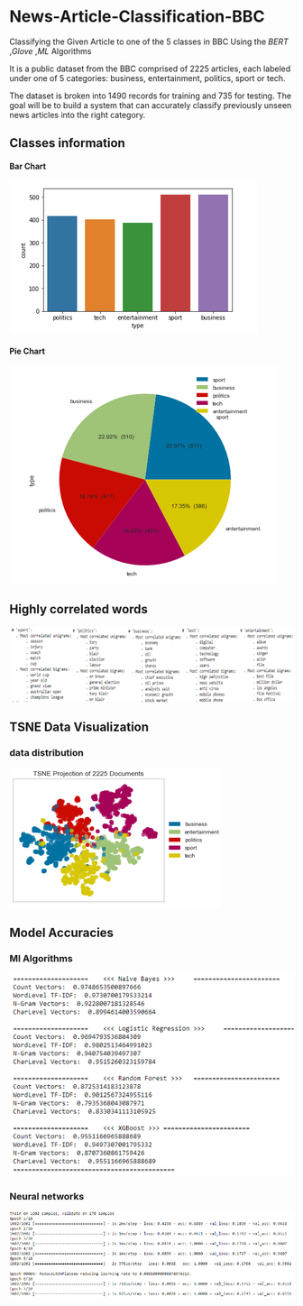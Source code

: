 # News-Article-Classification-BBC
Classifying the Given Article to one of the 5 classes in BBC Using the *BERT* ,*Glove* ,*ML* Algorithms

It is a public dataset from the BBC comprised of 2225 articles, each labeled under one of 5 categories: business, entertainment, politics, sport or tech.

The dataset is broken into 1490 records for training and 735 for testing. The goal will be to build a system that can accurately classify previously unseen news articles into the right category.

## Classes information
#### Bar Chart
![classes](project_images/viz_1.PNG)

#### Pie Chart
![classes](project_images/viz_2.PNG)

## Highly correlated words
![classes](project_images/snap.PNG)

## TSNE Data Visualization
### data distribution
![classes](project_images/tsne.PNG)

## Model Accuracies
### Ml Algorithms
![classes](project_images/ml_acc.PNG)
### Neural networks
![classes](project_images/nn_acc.PNG)
